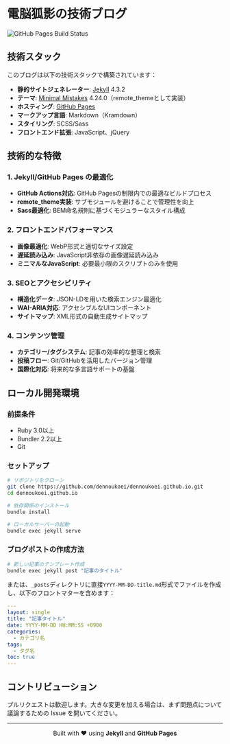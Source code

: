 # 電脳狐影の技術ブログ

![GitHub Pages Build Status](https://github.com/dennoukoei/dennoukoei.github.io/actions/workflows/pages/pages-build-deployment/badge.svg)

## 技術スタック

このブログは以下の技術スタックで構築されています：

- **静的サイトジェネレーター**: [Jekyll](https://jekyllrb.com/) 4.3.2
- **テーマ**: [Minimal Mistakes](https://mmistakes.github.io/minimal-mistakes/) 4.24.0（remote_themeとして実装）
- **ホスティング**: [GitHub Pages](https://pages.github.com/)
- **マークアップ言語**: Markdown（Kramdown）
- **スタイリング**: SCSS/Sass
- **フロントエンド拡張**: JavaScript、jQuery

## 技術的な特徴

### 1. Jekyll/GitHub Pages の最適化

- **GitHub Actions対応**: GitHub Pagesの制限内での最適なビルドプロセス
- **remote_theme実装**: サブモジュールを避けることで管理性を向上
- **Sass最適化**: BEM命名規則に基づくモジュラーなスタイル構成

### 2. フロントエンドパフォーマンス

- **画像最適化**: WebP形式と適切なサイズ設定
- **遅延読み込み**: JavaScript非依存の画像遅延読み込み
- **ミニマルなJavaScript**: 必要最小限のスクリプトのみを使用

### 3. SEOとアクセシビリティ

- **構造化データ**: JSON-LDを用いた検索エンジン最適化
- **WAI-ARIA対応**: アクセシブルなUIコンポーネント
- **サイトマップ**: XML形式の自動生成サイトマップ

### 4. コンテンツ管理

- **カテゴリー/タグシステム**: 記事の効率的な整理と検索
- **投稿フロー**: Git/GitHubを活用したバージョン管理
- **国際化対応**: 将来的な多言語サポートの基盤

## ローカル開発環境

### 前提条件

- Ruby 3.0以上
- Bundler 2.2以上
- Git

### セットアップ

```bash
# リポジトリをクローン
git clone https://github.com/dennoukoei/dennoukoei.github.io.git
cd dennoukoei.github.io

# 依存関係のインストール
bundle install

# ローカルサーバーの起動
bundle exec jekyll serve
```

### ブログポストの作成方法

```bash
# 新しい記事のテンプレート作成
bundle exec jekyll post "記事のタイトル"
```

または、`_posts`ディレクトリに直接`YYYY-MM-DD-title.md`形式でファイルを作成し、以下のフロントマターを含めます：

```yaml
---
layout: single
title: "記事タイトル"
date: YYYY-MM-DD HH:MM:SS +0900
categories: 
  - カテゴリ名
tags:
  - タグ名
toc: true
---
```

## コントリビューション

プルリクエストは歓迎します。大きな変更を加える場合は、まず問題点について議論するための Issue を開いてください。

---

<p align="center">Built with ❤️ using <b>Jekyll</b> and <b>GitHub Pages</b></p>